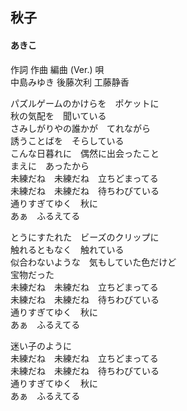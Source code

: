 ## 秋子
#### あきこ

作詞  作曲  編曲 (Ver.)   唄  
中島みゆき   後藤次利        工藤静香  
  
  
パズルゲームのかけらを　ポケットに  
秋の気配を　聞いている  
さみしがりやの誰かが　てれながら  
誘うことばを　そらしている  
こんな日暮れに　偶然に出会ったこと  
まえに　あったから  
未練だね　未練だね　立ちどまってる  
未練だね　未練だね　待ちわびている  
通りすぎてゆく　秋に  
あぁ　ふるえてる  
  
とうにすたれた　ビーズのクリップに  
触れるともなく　触れている  
似合わないような　気もしていた色だけど  
宝物だった  
未練だね　未練だね　立ちどまってる  
未練だね　未練だね　待ちわびている  
通りすぎてゆく　秋に  
あぁ　ふるえてる  
  
迷い子のように  
未練だね　未練だね　立ちどまってる  
未練だね　未練だね　待ちわびている  
通りすぎてゆく　秋に  
あぁ　ふるえてる  